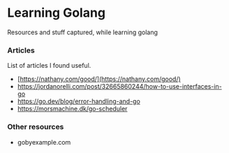 # Learning Golang

Resources and stuff captured, while learning golang


### Articles

List of articles I found useful.

- [https://nathany.com/good/](https://nathany.com/good/)
- https://jordanorelli.com/post/32665860244/how-to-use-interfaces-in-go
- https://go.dev/blog/error-handling-and-go
- https://morsmachine.dk/go-scheduler

### Other resources

- gobyexample.com